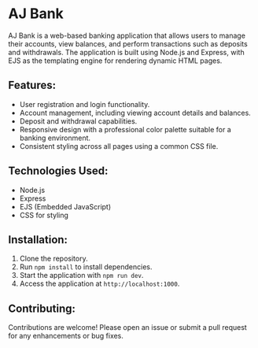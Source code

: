 # AJ Bank

AJ Bank is a web-based banking application that allows users to manage their accounts, view balances, and perform transactions such as deposits and withdrawals. The application is built using Node.js and Express, with EJS as the templating engine for rendering dynamic HTML pages. 

## Features:
- User registration and login functionality.
- Account management, including viewing account details and balances.
- Deposit and withdrawal capabilities.
- Responsive design with a professional color palette suitable for a banking environment.
- Consistent styling across all pages using a common CSS file.

## Technologies Used:
- Node.js
- Express
- EJS (Embedded JavaScript)
- CSS for styling

## Installation:
1. Clone the repository.
2. Run `npm install` to install dependencies.
3. Start the application with `npm run dev`.
4. Access the application at `http://localhost:1000`.

## Contributing:
Contributions are welcome! Please open an issue or submit a pull request for any enhancements or bug fixes.
